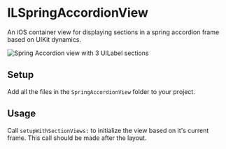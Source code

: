 # ILSpringAccordionView
An iOS container view for displaying sections in a spring accordion frame based on UIKit dynamics.

![Spring Accordion view with 3 UILabel sections](http://i.imgur.com/TudFsBZ.gif)

## Setup

Add all the files in the `SpringAccordionView` folder to your project.

## Usage

Call `setupWithSectionViews:` to initialize the view based on it's current frame. This call should be made after the layout.


